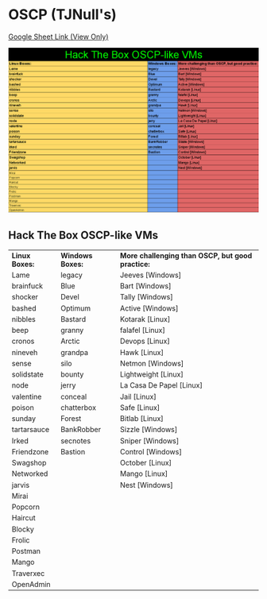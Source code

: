 # OSCP \(TJNull's\)

[Google Sheet Link \(View Only\)](https://docs.google.com/spreadsheets/d/1U608Zw_ue_tBMxNZKddSpkgq-rkAv2xGvpdOFZgiSYc/edit?usp=sharing)

![](../../../.gitbook/assets/image%20%283%29.png)

## Hack The Box OSCP-like VMs

|  |  |  |
| :--- | :--- | :--- |
| **Linux Boxes:** | **Windows Boxes:** | **More challenging than OSCP, but good practice:** |
| Lame | legacy | Jeeves \[Windows\] |
| brainfuck | Blue | Bart \[Windows\] |
| shocker | Devel | Tally \[Windows\] |
| bashed | Optimum | Active \[Windows\] |
| nibbles | Bastard | Kotarak \[Linux\] |
| beep | granny | falafel \[Linux\] |
| cronos | Arctic | Devops \[Linux\] |
| nineveh | grandpa | Hawk \[Linux\] |
| sense | silo | Netmon \[Windows\] |
| solidstate | bounty | Lightweight \[Linux\] |
| node | jerry | La Casa De Papel \[Linux\] |
| valentine | conceal | Jail \[Linux\] |
| poison | chatterbox | Safe \[Linux\] |
| sunday | Forest | Bitlab \[Linux\] |
| tartarsauce | BankRobber | Sizzle \[Windows\] |
| Irked | secnotes | Sniper \[Windows\] |
| Friendzone | Bastion | Control \[Windows\] |
| Swagshop |  | October \[Linux\] |
| Networked |  | Mango \[Linux\] |
| jarvis |  | Nest \[Windows\] |
| Mirai |  |  |
| Popcorn |  |  |
| Haircut |  |  |
| Blocky |  |  |
| Frolic |  |  |
| Postman |  |  |
| Mango |  |  |
| Traverxec |  |  |
| OpenAdmin |  |  |

